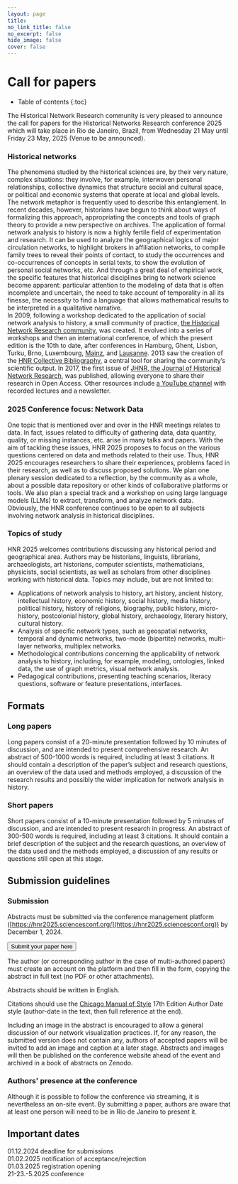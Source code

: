 ```yaml
---
layout: page
title: 
no_link_title: false 
no_excerpt: false 
hide_image: false
cover: false
---
```


# Call for papers

* Table of contents
{:toc}

The Historical Network Research community is very pleased to announce the call for papers for the Historical Networks Research conference 2025 which will take place in Rio de Janeiro, Brazil, from Wednesday 21 May until Friday 23 May, 2025 (Venue to be announced).  

### Historical networks

The phenomena studied by the historical sciences are, by their very nature, complex situations: they involve, for example, interwoven personal relationships, collective dynamics that structure social and cultural space, or political and economic systems that operate at local and global levels. The network metaphor is frequently used to describe this entanglement. In recent decades, however, historians have begun to think about ways of formalizing this approach, appropriating the concepts and tools of graph theory to provide a new perspective on archives. The application of formal network analysis to history is now a highly fertile field of experimentation and research. It can be used to analyze the geographical logics of major circulation networks, to highlight brokers in affiliation networks, to compile family trees to reveal their points of contact, to study the occurrences and co-occurrences of concepts in serial texts, to show the evolution of personal social networks, etc. And through a great deal of empirical work, the specific features that historical disciplines bring to network science become apparent: particular attention to the modeling of data that is often incomplete and uncertain, the need to take account of temporality in all its finesse, the necessity to find a language that allows mathematical results to be interpreted in a qualitative narrative.  
In 2009, following a workshop dedicated to the application of social network analysis to history, a small community of practice, [the Historical Network Research community](http://www.historicalnetworkresearch.org), was created. It evolved into a series of workshops and then an international conference, of which the present edition is the 10th to date, after conferences in Hamburg, Ghent, Lisbon, Turku, Brno, Luxembourg, [Mainz](https://graphentechnologien.hypotheses.org/tagungen/graphentechnologien-2023), and [Lausanne](https://historicalnetworkresearch.github.io/lausanne/). 2013 saw the creation of the [HNR Collective Bibliography](https://www.zotero.org/groups/209983/historical_network_research), a central tool for sharing the community’s scientific output. In 2017, the first issue of [JHNR, the Journal of Historical Network Research](https://jhnr.net/), was published, allowing everyone to share their research in Open Access. Other resources include [a YouTube channel](https://www.youtube.com/channel/UC2QFG7uIVxkFQ3xZbohKl-Q) with recorded lectures and a newsletter.  

### 2025 Conference focus: Network Data
One topic that is mentioned over and over in the HNR meetings relates to data. In fact, issues related to difficulty of gathering data, data quantity, quality, or missing instances, etc. arise in many talks and papers. With the aim of tackling these issues, HNR 2025 proposes to focus on the various questions centered on data and methods related to their use. Thus, HNR 2025 encourages researchers to share their experiences, problems faced in their research, as well as to discuss proposed solutions. We plan one plenary session dedicated to a reflection, by the community as a whole, about a possible data repository or other kinds of collaborative platforms or tools. We also plan a special track and a workshop on using large language models (LLMs) to extract, transform, and analyze network data.  
Obviously, the HNR conference continues to be open to all subjects involving network analysis in historical disciplines.  

### Topics of study
HNR 2025 welcomes contributions discussing any historical period and geographical area. Authors may be historians, linguists, librarians, archaeologists, art historians, computer scientists, mathematicians, physicists, social scientists, as well as scholars from other disciplines working with historical data. Topics may include, but are not limited to:
* Applications of network analysis to history, art history, ancient history, intellectual history, economic history, social history, media history, political history, history of religions, biography, public history, micro-history, postcolonial history, global history, archaeology, literary history, cultural history.
* Analysis of specific network types, such as geospatial networks, temporal and dynamic networks, two-mode (bipartite) networks, multi-layer networks, multiplex networks.
* Methodological contributions concerning the applicability of network analysis to history, including, for example, modeling, ontologies, linked data, the use of graph metrics, visual network analysis.
* Pedagogical contributions, presenting teaching scenarios, literacy questions, software or feature presentations, interfaces.

## Formats
### Long papers
Long papers consist of a 20-minute presentation followed by 10 minutes of discussion, and are intended to present comprehensive research. An abstract of 500-1000 words is required, including at least 3 citations. It should contain a description of the paper’s subject and research questions, an overview of the data used and methods employed, a discussion of the research results and possibly the wider implication for network analysis in history.  

### Short papers
Short papers consist of a 10-minute presentation followed by 5 minutes of discussion, and are intended to present research in progress. An abstract of 300-500 words is required, including at least 3 citations. It should contain a brief description of the subject and the research questions, an overview of the data used and the methods employed, a discussion of any results or questions still open at this stage.  

## Submission guidelines
### Submission
Abstracts must be submitted via the conference management platform ([https://hnr2025.sciencesconf.org/](https://hnr2025.sciencesconf.org)) by December 1, 2024.  

<button class="button button1" onclick="window.location.href='https://hnr2025.sciencesconf.org/';">Submit your paper here</button>

The author (or corresponding author in the case of multi-authored papers) must create an account on the platform and then fill in the form, copying the abstract in full text (no PDF or other attachments).  

Abstracts should be written in English.  

Citations should use the [Chicago Manual of Style](https://www.chicagomanualofstyle.org/home.html) 17th Edition Author Date style (author-date in the text, then full reference at the end).

Including an image in the abstract is encouraged to allow a general discussion of our network visualization practices. If, for any reason, the submitted version does not contain any, authors of accepted papers will be invited to add an image and caption at a later stage. Abstracts and images will then be published on the conference website ahead of the event and archived in a book of abstracts on Zenodo.  

### Authors' presence at the conference
Although it is possible to follow the conference via streaming, it is nevertheless an on-site event. By submitting a paper, authors are aware that at least one person will need to be in Rio de Janeiro to present it.

## Important dates
01.12.2024 deadline for submissions  
01.02.2025 notification of acceptance/rejection  
01.03.2025 registration opening  
21-23.-5.2025 conference  



